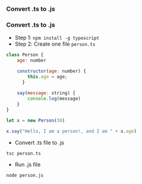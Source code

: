 ### Convert .ts to .js

### Convert .ts to .js

* Step 1: ```npm install -g typescript```
* Step 2: Create one file `person.ts`

```js
class Person {
    age: number

    constructor(age: number) {
        this.age = age;
      }
    
    say(message: string) {
        console.log(message)
    }
}

let x = new Person(30)

x.say("Hello, I am a person!, and I am " + x.age)
```

* Convert .ts file to .js

```
tsc person.ts
```

* Run .js file

```
node person.js
```
